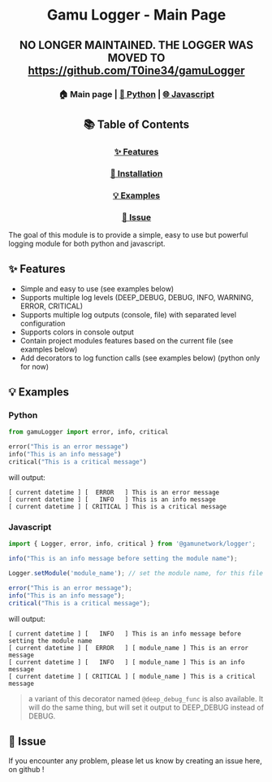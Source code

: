 # <div align="center">Gamu Logger - Main Page</div>

## <div align="center">NO LONGER MAINTAINED. THE LOGGER WAS MOVED TO <a href="https://github.com/T0ine34/gamuLogger">https://github.com/T0ine34/gamuLogger</a></div>

### <div align="center">🏠 Main page | <a href="./python/readme.md">🐍 Python</a> | <a href="./javascript/readme.md">🌐 Javascript</a></div>

## <div align="center">📚 Table of Contents</div>
<div align="center">
    <h3><a href="#-features">✨ Features</a></h3>
    <h3><a href="#-installation">🔨 Installation</a></h3>
    <h3><a href="#-examples">💡 Examples</a></h3>
    <h3><a href="#-issue">🚨 Issue</a></h3>
</div>

The goal of this module is to provide a simple, easy to use but powerful logging module for both python and javascript.

## ✨ Features
- Simple and easy to use (see examples below)
- Supports multiple log levels (DEEP_DEBUG, DEBUG, INFO, WARNING, ERROR, CRITICAL)
- Supports multiple log outputs (console, file) with separated level configuration
- Supports colors in console output
- Contain project modules features based on the current file (see examples below)
- Add decorators to log function calls (see examples below) (python only for now)


## 💡 Examples
### Python
```python
from gamuLogger import error, info, critical

error("This is an error message")
info("This is an info message")
critical("This is a critical message")
```
will output:
```log
[ current datetime ] [  ERROR   ] This is an error message
[ current datetime ] [   INFO   ] This is an info message
[ current datetime ] [ CRITICAL ] This is a critical message
```

### Javascript
```javascript
import { Logger, error, info, critical } from '@gamunetwork/logger';

info("This is an info message before setting the module name");

Logger.setModule('module_name'); // set the module name, for this file only

error("This is an error message");
info("This is an info message");
critical("This is a critical message");
```
will output:
```log
[ current datetime ] [   INFO   ] This is an info message before setting the module name
[ current datetime ] [  ERROR   ] [ module_name ] This is an error message
[ current datetime ] [   INFO   ] [ module_name ] This is an info message
[ current datetime ] [ CRITICAL ] [ module_name ] This is a critical message
```

> a variant of this decorator named `@deep_debug_func` is also available. It will do the same thing, but will set it output to DEEP_DEBUG instead of DEBUG.

## 🚨 Issue
If you encounter any problem, please let us know by creating an issue here, on github !
